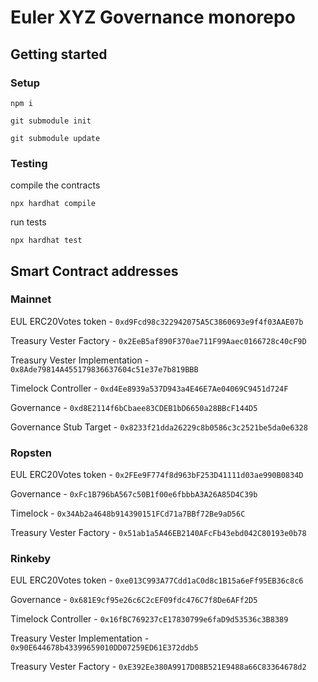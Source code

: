 # Euler XYZ Governance monorepo

## Getting started

### Setup

```
npm i
```

```
git submodule init

git submodule update
```

### Testing

compile the contracts
```
npx hardhat compile
```

run tests
```
npx hardhat test 

```



## Smart Contract addresses


### Mainnet 

EUL ERC20Votes token - `0xd9Fcd98c322942075A5C3860693e9f4f03AAE07b`

Treasury Vester Factory - `0x2EeB5af890F370ae711F99Aaec0166728c40cF9D`

Treasury Vester Implementation - `0x8Ade79814A455179836637604c51e37e7b819BBB`

Timelock Controller - `0xd4Ee8939a537D943a4E46E7Ae04069C9451d724F`

Governance - `0xd8E2114f6bCbaee83CDEB1bD6650a28BBcF144D5`

Governance Stub Target - `0x8233f21dda26229c8b0586c3c2521be5da0e6328`

### Ropsten 

EUL ERC20Votes token - `0x2FEe9F774f8d963bF253D41111d03ae990B0834D`

Governance - `0xFc1B796bA567c50B1f00e6fbbbA3A26A85D4C39b`

Timelock - `0x34Ab2a4648b914390151FCd71a7BBf72Be9aD56C`

Treasury Vester Factory - `0x51ab1a5A46EB2140AFcFb43ebd042C80193e0b78`


### Rinkeby

EUL ERC20Votes token - `0xe013C993A77Cdd1aC0d8c1B15a6eFf95EB36c8c6`

Governance - `0x681E9cf95e26c6C2cEF09fdc476C7f8De6AFf2D5`

Timelock Controller - `0x16fBC769237cE17830799e6faD9d53536c3B8389`

Treasury Vester Implementation - `0x90E644678b43399659010DD07259ED61E372ddb5`

Treasury Vester Factory - `0xE392Ee380A9917D08B521E9488a66C83364678d2`